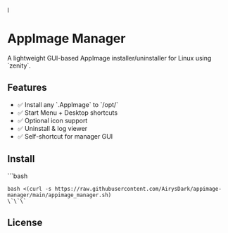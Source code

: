 l
# AppImage Manager

A lightweight GUI-based AppImage installer/uninstaller for Linux using \`zenity\`.

## Features
- ✅ Install any \`.AppImage\` to \`/opt/<AppName>\`
- ✅ Start Menu + Desktop shortcuts
- ✅ Optional icon support
- ✅ Uninstall & log viewer
- ✅ Self-shortcut for manager GUI

## Install
\`\`\`bash
```
bash <(curl -s https://raw.githubusercontent.com/AirysDark/appimage-manager/main/appimage_manager.sh)
\`\`\`
```
## License
